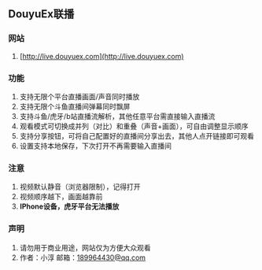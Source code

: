 ## DouyuEx联播

### 网站
1. [http://live.douyuex.com](http://live.douyuex.com)

### 功能
1. 支持无限个平台直播画面/声音同时播放
2. 支持无限个斗鱼直播间弹幕同时飘屏
3. 支持斗鱼/虎牙/b站直播流解析，其他任意平台需直接输入直播流
4. 观看模式可切换成并列（对比）和重叠（声音+画面），可自由调整显示顺序
5. 支持分享按钮，可将自己配置好的直播间分享出去，其他人点开链接即可观看
6. 设置支持本地保存，下次打开不再需要输入直播间

### 注意
1. 视频默认静音（浏览器限制），记得打开
2. 视频顺序越下，画面越靠前
3. **IPhone设备，虎牙平台无法播放**

### 声明
1. 请勿用于商业用途，网站仅为方便大众观看
2. 作者：小淳  邮箱：189964430@qq.com